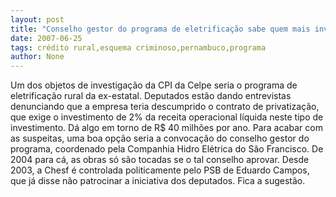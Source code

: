 ```yaml
---
layout: post
title: "Conselho gestor do programa de eletrificação sabe quem mais investiu em eletrificação rural em Pernambuco"
date: 2007-06-25
tags: crédito rural,esquema criminoso,pernambuco,programa
author: None
---
```

Um dos objetos de investiga&ccedil;&atilde;o da CPI da Celpe seria o programa de eletrifica&ccedil;&atilde;o rural da ex-estatal. Deputados est&atilde;o dando entrevistas denunciando que a empresa teria descumprido o contrato de privatiza&ccedil;&atilde;o, que exige o investimento de 2% da receita operacional l&iacute;quida neste tipo de investimento. D&aacute; algo em torno de R$ 40 milh&otilde;es por ano.
Para acabar com as suspeitas, uma boa op&ccedil;&atilde;o seria a convoca&ccedil;&atilde;o do conselho gestor do programa, coordenado pela Companhia Hidro El&eacute;trica do S&atilde;o Francisco. De 2004 para c&aacute;, as obras s&oacute; s&atilde;o tocadas se o tal conselho aprovar. Desde 2003, a Chesf &eacute; controlada politicamente pelo PSB de Eduardo Campos, que j&aacute; disse n&atilde;o patrocinar a iniciativa dos deputados. Fica a sugest&atilde;o. 